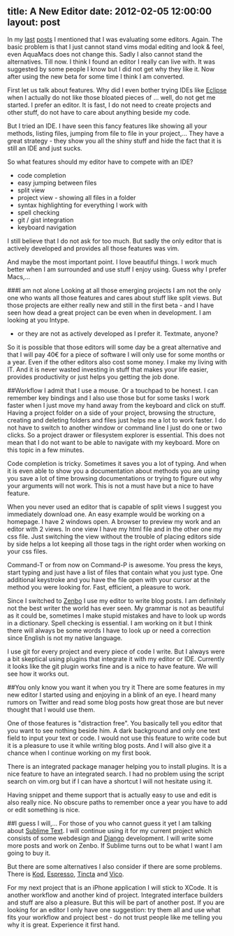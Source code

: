 title: A New Editor
date: 2012-02-05 12:00:00
layout: post
---
In my [last][1] [posts][2] I mentioned that I was evaluating some editors. 
Again. The basic problem is that I just cannot stand vims modal editing and 
look & feel, even AquaMacs does not change this. Sadly I also cannot stand the
alternatives. Till now. I think I found an editor I really can live with. It 
was suggested by some people I know but I did not get why they like it. Now 
after using the new beta for some time I think I am converted.
<!--MORE-->

First let us talk about features. Why did I even bother trying IDEs 
like [Eclipse][3] when I actually do not like those bloated pieces of ... 
well, do not get me started. I prefer an editor. It is fast, I do not need to 
create projects and other stuff, do not have to care about anything beside my 
code.

But I tried an IDE. I have seen this fancy features like showing all your 
methods, listing files, jumping from file to file in your project,... They have
a great strategy - they show you all the shiny stuff and hide the fact that it
is still an IDE and just sucks.

So what features should my editor have to compete with an IDE?

  * code completion
  * easy jumping between files
  * split view
  * project view - showing all files in a folder
  * syntax highlighting for everything I work with
  * spell checking
  * git / gist integration
  * keyboard navigation

I still believe that I do not ask for too much. But sadly the only editor that
is actively developed and provides all those features was vim.

And maybe the most important point. I love beautiful things. I work much better
when I am surrounded and use stuff I enjoy using. Guess why I prefer Macs,...

###I am not alone
Looking at all those emerging projects I am not the only one who wants all
those features and cares about stuff like split views. But those projects
are either really new and still in the first beta - and I have seen how dead
a great project can be even when in development. I am looking at you Intype.
- or they are not as actively developed as I prefer it. Textmate, anyone?

So it is possible that those editors will some day be a great alternative and
that I will pay 40€ for a piece of software I will only use for some months or
a year. Even if the other editors also cost some money. I make my living with
IT. And it is never wasted investing in stuff that makes your life easier,
provides productivity or just helps you getting the job done.

##Workflow
I admit that I use a mouse. Or a touchpad to be honest. I can remember 
key bindings and I also use those but for some tasks I work faster when I just
move my hand away from the keyboard and click on stuff. Having a project
folder on a side of your project, browsing the structure, creating and deleting
folders and files just helps me a lot to work faster. I do not have to switch
to another window or command line I just do one or two clicks. So a project
drawer or filesystem explorer is essential. This does not mean that I do not
want to be able to navigate with my keyboard. More on this topic in a few 
minutes.

Code completion is tricky. Sometimes it saves you a lot of typing. And when it
is even able to show you a documentation about methods you are using you save
a lot of time browsing documentations or trying to figure out why your
arguments will not work. This is not a must have but a nice to have feature.

When you never used an editor that is capable of split views I suggest you
immediately download one. An easy example would be working on a homepage. I
have 2 windows open. A browser to preview my work and an editor with 2 views.
In one view I have my html file and in the other one my css file. Just 
switching the view without the trouble of placing editors side by side helps
a lot keeping all those tags in the right order when working on your css files.

Command-T or from now on Command-P is awesome. You press the keys, start 
typing and just have a list of files that contain what you just type. One
additional keystroke and you have the file open with your cursor at the
method you were looking for. Fast, efficient, a pleasure to work.

Since I switched to [Zenbo][4] I use my editor to write blog posts. I am
definitely not the best writer the world has ever seen. My grammar is not
as beautiful as it could be, sometimes I make stupid mistakes and have
to look up words in a dictionary. Spell checking is essential. I am working
on it but I think there will always be some words I have to
look up or need a correction since English is not my native language.

I use git for every project and every piece of code I write. But I always
were a bit skeptical using plugins that integrate it with my editor or IDE.
Currently it looks like the git plugin works fine and is a nice to have
feature. We will see how it works out.

##You only know you want it when you try it
There are some features in my new editor I started using and enjoying in a
blink of an eye. I heard many rumors on Twitter and read some blog posts
how great those are but never thought that I would use them.

One of those features is "distraction free". You basically tell you editor
that you want to see nothing beside him. A dark background and only one
text field to input your text or code. I would not use this feature to write
code but it is a pleasure to use it while writing blog posts. And I will
also give it a chance when I continue working on my first book.

There is an integrated package manager helping you to install plugins.
It is a nice feature to have an integrated search. I had no problem using
the script search on vim.org but if I can have a shortcut I will not 
hesitate using it.

Having snippet and theme support that is actually easy to use and edit
is also really nice. No obscure paths to remember once a year you have to
add or edit something is nice.

##I guess I will,...
For those of you who cannot guess it yet I am talking about [Sublime Text][5].
I will continue using it for my current project which consists of some 
webdesign and [Django][6] development. I will write some more posts and work on
Zenbo. If Sublime turns out to be what I want I am going to buy it.

But there are some alternatives I also consider if there are some problems.
There is [Kod][7], [Espresso][8], [Tincta][9] and [Vico][10].

For my next project that is an iPhone application I will stick to XCode. It
is another workflow and another kind of project. Integrated interface builders
and stuff are also a pleasure. But this will be part of another post. If you
are looking for an editor I only have one suggestion: try them all and use
what fits your workflow and project best - do not trust people like me telling
you why it is great. Experience it first hand.

[1]: http://www.hopelesscom.de/2012/1/7/feature_flood.html
[2]: http://www.hopelesscom.de/2011/12/18/the_holy_grail__a_programmer_s_editor.html
[3]: http://www.eclipse.org/
[4]: https://github.com/fallenhitokiri/Zenbo
[5]: http://www.sublimetext.com/
[6]: http://www.djangoproject.com/
[7]: http://kodapp.com/
[8]: http://macrabbit.com/espresso/
[9]: http://mr-fridge.de/software/tincta/index.php
[10]: http://www.vicoapp.com/